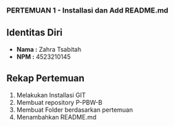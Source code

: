 ### PERTEMUAN 1 - Installasi dan Add README.md

## Identitas Diri

- **Nama :** Zahra Tsabitah
- **NPM :** 4523210145

## Rekap Pertemuan

1. Melakukan Installasi GIT
2. Membuat repository P-PBW-B
3. Membuat Folder berdasarkan pertemuan
4. Menambahkan README.md

